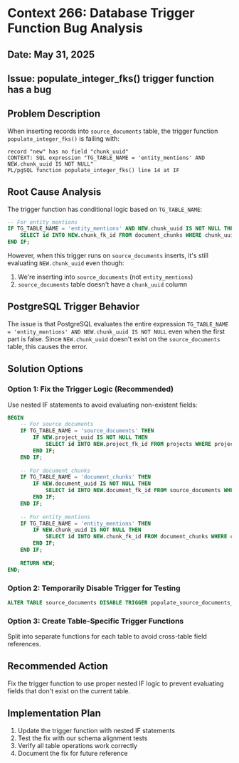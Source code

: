 # Context 266: Database Trigger Function Bug Analysis

## Date: May 31, 2025
## Issue: populate_integer_fks() trigger function has a bug

## Problem Description

When inserting records into `source_documents` table, the trigger function `populate_integer_fks()` is failing with:

```
record "new" has no field "chunk_uuid"
CONTEXT: SQL expression "TG_TABLE_NAME = 'entity_mentions' AND NEW.chunk_uuid IS NOT NULL"
PL/pgSQL function populate_integer_fks() line 14 at IF
```

## Root Cause Analysis

The trigger function has conditional logic based on `TG_TABLE_NAME`:

```sql
-- For entity_mentions
IF TG_TABLE_NAME = 'entity_mentions' AND NEW.chunk_uuid IS NOT NULL THEN
    SELECT id INTO NEW.chunk_fk_id FROM document_chunks WHERE chunk_uuid = NEW.chunk_uuid;
END IF;
```

However, when this trigger runs on `source_documents` inserts, it's still evaluating `NEW.chunk_uuid` even though:
1. We're inserting into `source_documents` (not `entity_mentions`)
2. `source_documents` table doesn't have a `chunk_uuid` column

## PostgreSQL Trigger Behavior

The issue is that PostgreSQL evaluates the entire expression `TG_TABLE_NAME = 'entity_mentions' AND NEW.chunk_uuid IS NOT NULL` even when the first part is false. Since `NEW.chunk_uuid` doesn't exist on the `source_documents` table, this causes the error.

## Solution Options

### Option 1: Fix the Trigger Logic (Recommended)
Use nested IF statements to avoid evaluating non-existent fields:

```sql
BEGIN
    -- For source_documents
    IF TG_TABLE_NAME = 'source_documents' THEN
        IF NEW.project_uuid IS NOT NULL THEN
            SELECT id INTO NEW.project_fk_id FROM projects WHERE project_uuid = NEW.project_uuid;
        END IF;
    END IF;
    
    -- For document_chunks
    IF TG_TABLE_NAME = 'document_chunks' THEN
        IF NEW.document_uuid IS NOT NULL THEN
            SELECT id INTO NEW.document_fk_id FROM source_documents WHERE document_uuid = NEW.document_uuid;
        END IF;
    END IF;
    
    -- For entity_mentions
    IF TG_TABLE_NAME = 'entity_mentions' THEN
        IF NEW.chunk_uuid IS NOT NULL THEN
            SELECT id INTO NEW.chunk_fk_id FROM document_chunks WHERE chunk_uuid = NEW.chunk_uuid;
        END IF;
    END IF;
    
    RETURN NEW;
END;
```

### Option 2: Temporarily Disable Trigger for Testing
```sql
ALTER TABLE source_documents DISABLE TRIGGER populate_source_documents_fks;
```

### Option 3: Create Table-Specific Trigger Functions
Split into separate functions for each table to avoid cross-table field references.

## Recommended Action

Fix the trigger function to use proper nested IF logic to prevent evaluating fields that don't exist on the current table.

## Implementation Plan

1. Update the trigger function with nested IF statements
2. Test the fix with our schema alignment tests
3. Verify all table operations work correctly
4. Document the fix for future reference